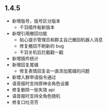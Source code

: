 ## 1.4.5

- 新增版号，版号区分版本
  - 千羽插件船新版本
- 新增引用撤回功能
  - 贴心提示管理员和群主自己撤回机器人消息
  - 修复撤回不刷新的 bug
  - 千羽关机后拦截戳一戳
- 新增插件统计
- 新增回复尾缀
  - 修复表情回复会一直添加尾缀的问题
- 新增入群申请指令通过
- 语音报时支持原神全角色设置
- 修复删除一些失效 api
- 语音报时支持全角色随机
- 修复口吐芬芳

